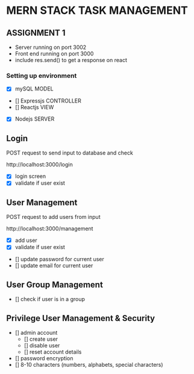 <h1>MERN STACK TASK MANAGEMENT</h1>
<h2>ASSIGNMENT 1</h2>

- Server running on port 3002
- Front end running on port 3000
- include res.send() to get a response on react

<h3>Setting up environment</h3>

- [x] mySQL MODEL
- [] Expressjs CONTROLLER
- [] Reactjs VIEW
- [x] Nodejs SERVER

<h2>Login</h2> 
POST request to send input to database and check

http://localhost:3000/login

- [x] login screen
- [x] validate if user exist

<h2>User Management</h2>
POST request to add users from input

http://localhost:3000/management

- [x] add user
- [x] validate if user exist
- [] update password for current user
- [] update email for current user

<h2>User Group Management</h2>

- [] check if user is in a group

<h2>Privilege User Management & Security</h2>

- [] admin account
  - [] create user
  - [] disable user
  - [] reset account details
- [] password encryption
- [] 8-10 characters (numbers, alphabets, special characters)
